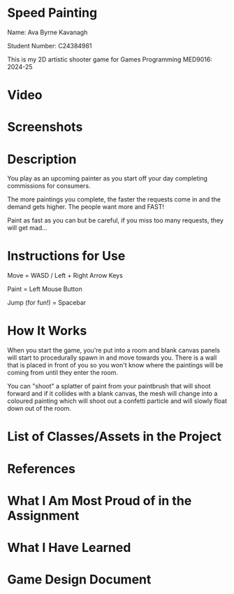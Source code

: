 # Speed Painting
Name: Ava Byrne Kavanagh

Student Number: C24384981

This is my 2D artistic shooter game for Games Programming MED9016: 2024-25
# Video
# Screenshots
# Description
You play as an upcoming painter as you start off your day completing commissions for consumers.

The more paintings you complete, the faster the requests come in and the demand gets higher. The people want more and FAST!

Paint as fast as you can but be careful, if you miss too many requests, they will get mad...
# Instructions for Use
Move = WASD / Left + Right Arrow Keys

Paint = Left Mouse Button

Jump (for fun!) = Spacebar
# How It Works
When you start the game, you're put into a room and blank canvas panels will start to procedurally spawn in and move towards you. There is a wall that is placed in front of you so you won't know where the paintings will be coming from until they enter the room.

You can "shoot" a splatter of paint from your paintbrush that will shoot forward and if it collides with a blank canvas, the mesh will change into a coloured painting which will shoot out a confetti particle and will slowly float down out of the room.
# List of Classes/Assets in the Project
# References
# What I Am Most Proud of in the Assignment
# What I Have Learned
# Game Design Document

